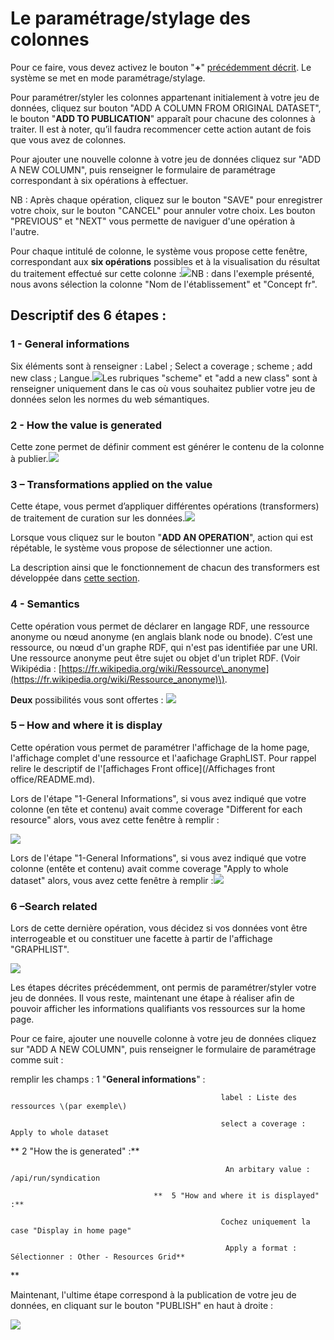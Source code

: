 # Le paramétrage/stylage des colonnes

Pour ce faire, vous devez activez le bouton "**+**" [précédemment décrit](https://www.gitbook.com/book/lodex/lodex-user-documentation/edit#/edit/master/assets/écranchargementdonnées6.png?_k=5jwyv7). Le système se met en mode paramétrage/stylage.

Pour paramétrer/styler les colonnes appartenant initialement à votre jeu de données, cliquez sur bouton "ADD A COLUMN FROM ORIGINAL DATASET",  le bouton "**ADD TO PUBLICATION**" apparaît pour chacune des colonnes à traiter. Il est à noter, qu’il faudra recommencer cette action autant de fois que vous avez de colonnes.

Pour ajouter une nouvelle colonne à votre jeu de données cliquez sur "ADD A NEW COLUMN", puis renseigner le formulaire de paramétrage correspondant à six opérations à effectuer.

NB : Après chaque opération, cliquez sur le bouton "SAVE" pour enregistrer votre choix, sur le bouton "CANCEL" pour annuler votre choix. Les bouton "PREVIOUS" et "NEXT" vous permette de naviguer d'une opération à l'autre.

Pour chaque intitulé de colonne, le système vous propose cette fenêtre, correspondant aux **six opérations** possibles et à la visualisation du résultat du traitement effectué sur cette colonne  :![](/assets/parametrage2.png)NB : dans l'exemple présenté, nous avons sélection la colonne "Nom de l'établissement" et "Concept fr".

## Descriptif des 6 étapes :

### 1 - General informations

Six éléments sont à renseigner : Label ; Select a coverage ; scheme ; add new class ; Langue.![](/assets/parametrage3.png)Les rubriques "scheme" et "add a new class" sont à renseigner uniquement dans le cas où vous souhaitez publier votre jeu de données selon les normes du web sémantiques. 

### 2 - How the value is generated

Cette zone permet de définir comment est générer le contenu de la colonne à publier.![](/assets/parametrage4.png)

### **3 – Transformations applied on the value**

Cette étape, vous permet d’appliquer différentes opérations \(transformers\) de traitement de curation sur les données.![](/assets/parametre5.png)

Lorsque vous cliquez sur le bouton "**ADD AN OPERATION**", action qui est répétable, le système vous propose de sélectionner une action.

La description ainsi que le fonctionnement de chacun des transformers est développée dans [cette section](/Administration/Modèle/Transformers/README.md).

### **4 - Semantics**

Cette opération vous permet de déclarer en  langage RDF, une ressource anonyme ou nœud anonyme \(en anglais blank node ou bnode\). C’est une ressource, ou nœud d'un graphe RDF, qui n'est pas identifiée par une URI. Une ressource anonyme peut être sujet ou objet d'un triplet RDF. \(Voir Wikipédia : [https://fr.wikipedia.org/wiki/Ressource\_anonyme](https://fr.wikipedia.org/wiki/Ressource_anonyme)\).

**Deux** possibilités vous sont offertes : ![](/assets/parametre6.png)

### 5 – How and where it is display

Cette opération vous permet de paramétrer l'affichage de la home page, l'affichage complet d'une  ressource et l'aafichage GraphLIST. Pour rappel relire le descriptif de l'[affichages Front office](/Affichages front office/README.md).

Lors de l'étape "1-General Informations", si vous avez indiqué que votre colonne \(en tête et contenu\) avait comme coverage "Different for each resource" alors, vous avez cette fenêtre à remplir :

![](/assets/affichageressource.png)

Lors de l'étape "1-General Informations", si vous avez indiqué que votre colonne \(entête et contenu\) avait comme coverage "Apply to whole dataset" alors, vous avez cette fenêtre à remplir :![](/assets/affichagehomepage.png)

### **6 –Search related**

Lors de cette dernière opération, vous décidez si vos données vont être interrogeable et ou constituer une facette à partir de l'affichage "GRAPHLIST".

![](/assets/searchrelated.png)

Les étapes décrites précédemment, ont permis de paramétrer/styler votre jeu de données. Il vous reste, maintenant une étape à réaliser afin de pouvoir afficher les informations qualifiants vos ressources sur la home page.

Pour ce faire, ajouter une nouvelle colonne à votre jeu de données cliquez sur "ADD A NEW COLUMN", puis renseigner le formulaire de paramétrage comme suit :

remplir les champs : 1 "**General informations**" :

```
                                               label : Liste des ressources \(par exemple\)

                                               select a coverage : Apply to whole dataset
```

**                                     2  "How the is generated" :**

```
                                                An arbitary value :  /api/run/syndication 

                                **  5 "How and where it is displayed" :**

                                               Cochez uniquement la case "Display in home page"

                                                Apply a format : Sélectionner : Other - Resources Grid**    
```

\*\*

Maintenant, l'ultime étape correspond à la publication de votre jeu de données, en cliquant sur le bouton "PUBLISH" en haut à droite :

![](/assets/publicationjeudedonnées.png)

